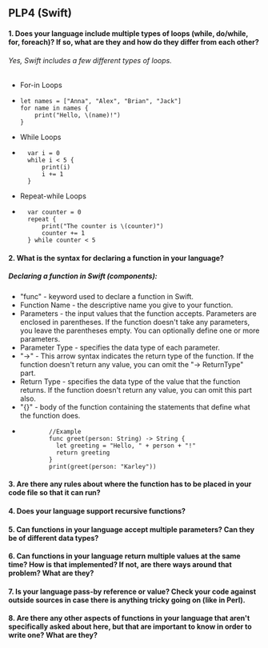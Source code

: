 ## PLP4 (Swift)

#### 1. Does your language include multiple types of loops (while, do/while, for, foreach)? If so, what are they and how do they differ from each other?
###### Yes, Swift includes a few different types of loops. 
* For-in Loops
*     let names = ["Anna", "Alex", "Brian", "Jack"]
      for name in names {
          print("Hello, \(name)!")
      }
* While Loops
*       var i = 0
        while i < 5 {
            print(i)
            i += 1
        }
* Repeat-while Loops
*       var counter = 0
        repeat {
            print("The counter is \(counter)")
            counter += 1
        } while counter < 5

#### 2. What is the syntax for declaring a function in your language?
##### Declaring a function in Swift (components):
* "func" - keyword used to declare a function in Swift.
* Function Name - the descriptive name you give to your function.
* Parameters - the input values that the function accepts. Parameters are enclosed in parentheses. If the function doesn't take any parameters, you leave the parentheses empty. You can optionally define one or more parameters.
* Parameter Type - specifies the data type of each parameter.
* "->" - This arrow syntax indicates the return type of the function. If the function doesn't return any value, you can omit the "-> ReturnType" part.
* Return Type - specifies the data type of the value that the function returns. If the function doesn't return any value, you can omit this part also.
* "{}" - body of the function containing the statements that define what the function does.
*             //Example
              func greet(person: String) -> String {
                let greeting = "Hello, " + person + "!"
                return greeting
              }
              print(greet(person: "Karley"))

#### 3. Are there any rules about where the function has to be placed in your code file so that it can run?

#### 4. Does your language support recursive functions?

#### 5. Can functions in your language accept multiple parameters? Can they be of different data types?

#### 6. Can functions in your language return multiple values at the same time? How is that implemented? If not, are there ways around that problem? What are they?

#### 7. Is your language pass-by reference or value? Check your code against outside sources in case there is anything tricky going on (like in Perl).

#### 8. Are there any other aspects of functions in your language that aren't specifically asked about here, but that are important to know in order to write one? What are they?
